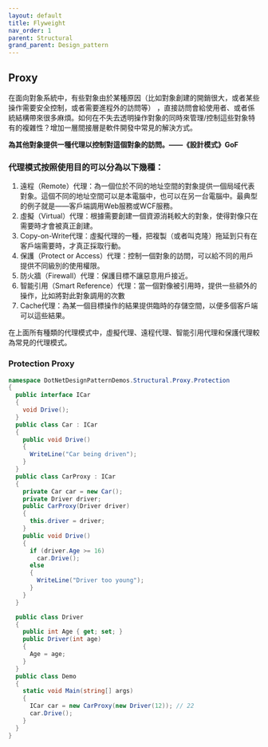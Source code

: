 ```yaml
---
layout: default
title: Flyweight
nav_order: 1
parent: Structural
grand_parent: Design_pattern
---
```

## Proxy
在面向對象系統中，有些對象由於某種原因（比如對象創建的開銷很大，或者某些操作需要安全控制，或者需要進程外的訪問等） ，直接訪問會給使用者、或者係統結構帶來很多麻煩。如何在不失去透明操作對象的同時來管理/控制這些對象特有的複雜性？增加一層間接層是軟件開發中常見的解決方式。

**為其他對象提供一種代理以控制對這個對象的訪問。——《設計模式》GoF**

### 代理模式按照使用目的可以分為以下幾種：
1. 遠程（Remote）代理：為一個位於不同的地址空間的對象提供一個局域代表對象。這個不同的地址空間可以是本電腦中，也可以在另一台電腦中。最典型的例子就是——客戶端調用Web服務或WCF服務。
2. 虛擬（Virtual）代理：根據需要創建一個資源消耗較大的對象，使得對像只在需要時才會被真正創建。
3. Copy-on-Write代理：虛擬代理的一種，把複製（或者叫克隆）拖延到只有在客戶端需要時，才真正採取行動。
4. 保護（Protect or Access）代理：控制一個對象的訪問，可以給不同的用戶提供不同級別的使用權限。
5. 防火牆（Firewall）代理：保護目標不讓惡意用戶接近。
6. 智能引用（Smart Reference）代理：當一個對像被引用時，提供一些額外的操作，比如將對此對象調用的次數
7. Cache代理：為某一個目標操作的結果提供臨時的存儲空間，以便多個客戶端可以這些結果。

在上面所有種類的代理模式中，虛擬代理、遠程代理、智能引用代理和保護代理較為常見的代理模式。

### Protection Proxy
``` c#
namespace DotNetDesignPatternDemos.Structural.Proxy.Protection
{
  public interface ICar
  {
    void Drive();
  }
  public class Car : ICar
  {
    public void Drive()
    {
      WriteLine("Car being driven");
    }
  }
  public class CarProxy : ICar
  {
    private Car car = new Car();
    private Driver driver;
    public CarProxy(Driver driver)
    {
      this.driver = driver;
    }
    public void Drive()
    {
      if (driver.Age >= 16)
        car.Drive();
      else
      {
        WriteLine("Driver too young");
      }
    }
  }

  public class Driver
  {
    public int Age { get; set; }
    public Driver(int age)
    {
      Age = age;
    }
  }
  public class Demo
  {
    static void Main(string[] args)
    {
      ICar car = new CarProxy(new Driver(12)); // 22
      car.Drive();
    }
  }
}
```

